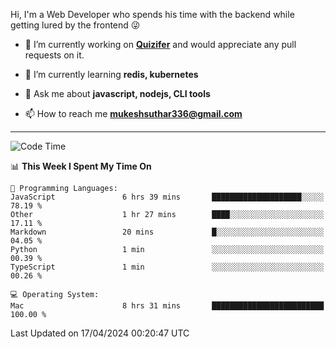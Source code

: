 Hi, I'm a Web Developer who spends his time with the backend while getting lured by the frontend 😜

- 🔭 I’m currently working on **[Quizifer](https://github.com/SutharMukesh/Quizifer/)** and would appreciate any pull requests on it.

- 🌱 I’m currently learning **redis, kubernetes**

- 💬 Ask me about **javascript, nodejs, CLI tools**

- 📫 How to reach me **mukeshsuthar336@gmail.com**

---
<!--START_SECTION:waka-->
![Code Time](http://img.shields.io/badge/Code%20Time-2%2C911%20hrs%2043%20mins-blue)

📊 **This Week I Spent My Time On** 

```text
💬 Programming Languages: 
JavaScript               6 hrs 39 mins       ████████████████████░░░░░   78.19 % 
Other                    1 hr 27 mins        ████░░░░░░░░░░░░░░░░░░░░░   17.11 % 
Markdown                 20 mins             █░░░░░░░░░░░░░░░░░░░░░░░░   04.05 % 
Python                   1 min               ░░░░░░░░░░░░░░░░░░░░░░░░░   00.39 % 
TypeScript               1 min               ░░░░░░░░░░░░░░░░░░░░░░░░░   00.26 % 

💻 Operating System: 
Mac                      8 hrs 31 mins       █████████████████████████   100.00 % 
```


 Last Updated on 17/04/2024 00:20:47 UTC
<!--END_SECTION:waka-->
